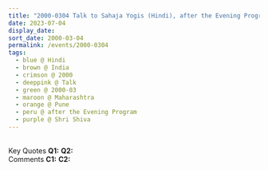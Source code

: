```yaml
---
title: "2000-0304 Talk to Sahaja Yogis (Hindi), after the Evening Program, the day before Śhivarātri Pūjā, Stadium, Pune, Maharashtra, India"
date: 2023-07-04
display_date: 
sort_date: 2000-03-04
permalink: /events/2000-0304
tags:
  - blue @ Hindi
  - brown @ India
  - crimson @ 2000
  - deeppink @ Talk
  - green @ 2000-03
  - maroon @ Maharashtra
  - orange @ Pune
  - peru @ after the Evening Program
  - purple @ Shri Shiva
---
```


<br>

<wave-list>
  <list-title color="DarkSeaGreen" width="55">Key Quotes</list-title>
  <list-item color="BlanchedAlmond" width="280"><b>Q1:</b> <i></i></list-item>
  <list-item color="Lavender" width="280"><b>Q2:</b> <i></i></list-item>
</wave-list>

<br>

<wave-list>
  <list-title color="DarkSeaGreen" width="55">Comments</list-title>
  <list-item color="BlanchedAlmond" width="280"><b>C1:</b> <i></i></list-item>
  <list-item color="Lavender" width="280"><b>C2:</b> <i></i></list-item>
</wave-list>